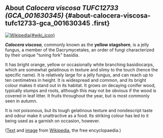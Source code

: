 About *Calocera viscosa TUFC12733 (GCA\_001630345)* {#about-calocera-viscosa-tufc12733-gca_001630345 .first}
---------------------------------------------------

[![Wikipedia](/img/wikipedia_logo_v2_en.png){#wiki_icon}](http://en.wikipedia.org/wiki/Calocera_viscosa)

***Calocera viscosa***, commonly known as the **yellow stagshorn**, is a
jelly fungus, a member of the Dacrymycetales, an order of fungi
characterized by their unique \"tuning fork\" basidia.

It has bright orange, yellow or occasionally white branching
basidiocarps, which are somewhat gelatinous in texture and slimy to the
touch (hence the specific name). It is relatively large for a jelly
fungus, and can reach up to ten centimetres in height. It is widespread
and common, and its bright colour makes it stand out in its habitat. It
grows on decaying conifer wood, typically stumps and roots, although
this may not be obvious if the wood is covered in leaf litter. It fruits
throughout the year, but is most commonly seen in autumn.

It is not poisonous, but its tough gelatinous texture and nondescript
taste and odour make it unattractive as a food. Its striking colour has
led to it being used as a garnish on occasion, however.

([Text](http://en.wikipedia.org/wiki/Calocera_viscosa) and
[image](https://commons.wikimedia.org/wiki/File:Cviscosa_wiki.jpg) from
[Wikipedia](http://en.wikipedia.org/), the free encyclopaedia.)
